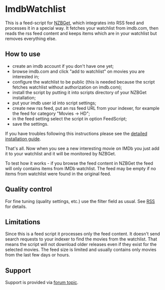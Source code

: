 # ImdbWatchlist
This is a feed-script for [NZBGet](https://github.com/nzbget/nzbget), which integrates into RSS feed and processes it in a special way.
It fetches your watchlist from imdb.com, then reads the rss feed content and keeps items which are in your watchlist but removes everything else.

## How to use
- create an imdb account if you don't have one yet;
- browse imdb.com and click "add to watchlist" on movies you are interested in;
- configure the watchlist to be public (this is needed because the script fetches watchlist without authorization on imdb.com);
- install the script by putting it into scripts directory of your NZBGet installation;
- put your imdb user id into script settings;
- create new rss feed, put an rss feed URL from your indexer, for example the feed for category "Movies -> HD";
- in the feed setting select the script in option FeedScript;
- save the settings.

If you have troubles following this instructions please see the [detailed installation guide]().

That's all. Now when you see a new interesting movie on IMDb you just add it to your watchlist and it will be monitored by NZBGet.

To test how it works - if you browse the feed content in NZBGet the feed will only contains items from IMDb watchlist. The feed may be empty if no items from watchlist were found in the original feed.

## Quality control
For fine tuning (quality settings, etc.) use the filter field as usual. See [RSS](https://github.com/nzbget/nzbget/wiki/RSS) for details.

## Limitations
Since this is a feed script it processes only the feed content. It doesn't send search requests to your indexer to find the movies from the watchlist. That means the script will not download older releases even if they exist for the selected movies. The feed size is limited and usually contains only movies from the last few days or hours.

## Support
Support is provided via [forum topic](http://forum.nzbget.net/viewtopic.php?f=8&t=2112).
